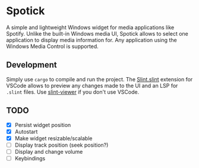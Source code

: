 # Spotick
A simple and lightweight Windows widget for media applications like Spotify.
Unlike the built-in Windows media UI, Spotick allows to select one application to display media information for.
Any application using the Windows Media Control is supported.

## Development
Simply use `cargo` to compile and run the project.
The [Slint.slint](https://marketplace.visualstudio.com/items?itemName=Slint.slint) extension for VSCode allows to preview
any changes made to the UI and an LSP for `.slint` files.
Use [slint-viewer](https://github.com/slint-ui/slint/tree/master/tools/viewer) if you don't use VSCode.

## TODO
* [x] Persist widget position
* [x] Autostart
* [x] Make widget resizable/scalable
* [ ] Display track position (seek position?)
* [ ] Display and change volume
* [ ] Keybindings
